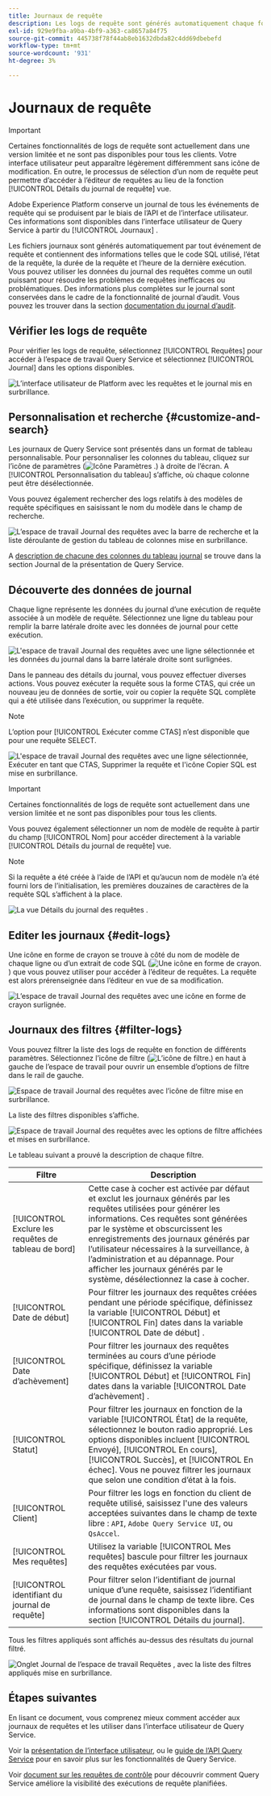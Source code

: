 ```yaml
---
title: Journaux de requête
description: Les logs de requête sont générés automatiquement chaque fois qu’une requête est exécutée et sont disponibles via l’interface utilisateur pour faciliter la résolution des problèmes. Ce document explique comment utiliser et parcourir la section Journaux de Query Service de l’interface utilisateur.
exl-id: 929e9fba-a9ba-4bf9-a363-ca8657a84f75
source-git-commit: 445738f78f44ab8eb1632dbda82c4dd69dbebefd
workflow-type: tm+mt
source-wordcount: '931'
ht-degree: 3%

---
```


# Journaux de requête

>[!IMPORTANT]
>
>Certaines fonctionnalités de logs de requête sont actuellement dans une version limitée et ne sont pas disponibles pour tous les clients. Votre interface utilisateur peut apparaître légèrement différemment sans icône de modification. En outre, le processus de sélection d’un nom de requête peut permettre d’accéder à l’éditeur de requêtes au lieu de la fonction [!UICONTROL Détails du journal de requête] vue.

Adobe Experience Platform conserve un journal de tous les événements de requête qui se produisent par le biais de l’API et de l’interface utilisateur. Ces informations sont disponibles dans l’interface utilisateur de Query Service à partir du [!UICONTROL Journaux] .

Les fichiers journaux sont générés automatiquement par tout événement de requête et contiennent des informations telles que le code SQL utilisé, l’état de la requête, la durée de la requête et l’heure de la dernière exécution. Vous pouvez utiliser les données du journal des requêtes comme un outil puissant pour résoudre les problèmes de requêtes inefficaces ou problématiques. Des informations plus complètes sur le journal sont conservées dans le cadre de la fonctionnalité de journal d’audit. Vous pouvez les trouver dans la section [documentation du journal d’audit](../../landing/governance-privacy-security/audit-logs/overview.md).

## Vérifier les logs de requête

Pour vérifier les logs de requête, sélectionnez [!UICONTROL Requêtes] pour accéder à l’espace de travail Query Service et sélectionnez [!UICONTROL Journal] dans les options disponibles.

![L’interface utilisateur de Platform avec les requêtes et le journal mis en surbrillance.](../images/ui/query-log/logs.png)

## Personnalisation et recherche {#customize-and-search}

Les journaux de Query Service sont présentés dans un format de tableau personnalisable. Pour personnaliser les colonnes du tableau, cliquez sur l’icône de paramètres (![Icône Paramètres .](../images/ui/query-log/settings-icon.png)) à droite de l’écran. A [!UICONTROL Personnalisation du tableau] s’affiche, où chaque colonne peut être désélectionnée.

Vous pouvez également rechercher des logs relatifs à des modèles de requête spécifiques en saisissant le nom du modèle dans le champ de recherche.

![L’espace de travail Journal des requêtes avec la barre de recherche et la liste déroulante de gestion du tableau de colonnes mise en surbrillance.](../images/ui/query-log/customize-logs.png)

A [description de chacune des colonnes du tableau journal](./overview.md#log) se trouve dans la section Journal de la présentation de Query Service.

## Découverte des données de journal

Chaque ligne représente les données du journal d’une exécution de requête associée à un modèle de requête. Sélectionnez une ligne du tableau pour remplir la barre latérale droite avec les données de journal pour cette exécution.

![L&#39;espace de travail Journal des requêtes avec une ligne sélectionnée et les données du journal dans la barre latérale droite sont surlignées.](../images/ui/query-log/log-details.png)

Dans le panneau des détails du journal, vous pouvez effectuer diverses actions. Vous pouvez exécuter la requête sous la forme CTAS, qui crée un nouveau jeu de données de sortie, voir ou copier la requête SQL complète qui a été utilisée dans l’exécution, ou supprimer la requête.

>[!NOTE]
>
>L’option pour [!UICONTROL Exécuter comme CTAS] n’est disponible que pour une requête SELECT.

![L&#39;espace de travail Journal des requêtes avec une ligne sélectionnée, Exécuter en tant que CTAS, Supprimer la requête et l&#39;icône Copier SQL est mise en surbrillance.](../images/ui/query-log/edit-output-dataset.png)

>[!IMPORTANT]
>
>Certaines fonctionnalités de logs de requête sont actuellement dans une version limitée et ne sont pas disponibles pour tous les clients.

Vous pouvez également sélectionner un nom de modèle de requête à partir du champ [!UICONTROL Nom] pour accéder directement à la variable [!UICONTROL Détails du journal de requête] vue.

>[!NOTE]
>
>Si la requête a été créée à l’aide de l’API et qu’aucun nom de modèle n’a été fourni lors de l’initialisation, les premières douzaines de caractères de la requête SQL s’affichent à la place.

![La vue Détails du journal des requêtes .](../images/ui/query-log/query-log-details.png)

## Editer les journaux {#edit-logs}

Une icône en forme de crayon se trouve à côté du nom de modèle de chaque ligne ou d’un extrait de code SQL (![Une icône en forme de crayon.](../images/ui/query-log/edit-icon.png)) que vous pouvez utiliser pour accéder à l’éditeur de requêtes. La requête est alors prérenseignée dans l’éditeur en vue de sa modification.

![L’espace de travail Journal des requêtes avec une icône en forme de crayon surlignée.](../images/ui/query-log/edit-query.png)

## Journaux des filtres {#filter-logs}

Vous pouvez filtrer la liste des logs de requête en fonction de différents paramètres. Sélectionnez l’icône de filtre (![L’icône de filtre.](../images/ui/query-log/filter-icon.png)) en haut à gauche de l’espace de travail pour ouvrir un ensemble d’options de filtre dans le rail de gauche.

![Espace de travail Journal des requêtes avec l’icône de filtre mise en surbrillance.](../images/ui/query-log/log-filter.png)

La liste des filtres disponibles s’affiche.

![Espace de travail Journal des requêtes avec les options de filtre affichées et mises en surbrillance.](../images/ui/query-log/log-filter-settings.png)

Le tableau suivant a prouvé la description de chaque filtre.

| Filtre | Description |
| ------ | ----------- |
| [!UICONTROL Exclure les requêtes de tableau de bord] | Cette case à cocher est activée par défaut et exclut les journaux générés par les requêtes utilisées pour générer les informations. Ces requêtes sont générées par le système et obscurcissent les enregistrements des journaux générés par l’utilisateur nécessaires à la surveillance, à l’administration et au dépannage. Pour afficher les journaux générés par le système, désélectionnez la case à cocher. |
| [!UICONTROL Date de début] | Pour filtrer les journaux des requêtes créées pendant une période spécifique, définissez la variable [!UICONTROL Début] et [!UICONTROL Fin] dates dans la variable [!UICONTROL Date de début] . |
| [!UICONTROL Date d’achèvement] | Pour filtrer les journaux des requêtes terminées au cours d’une période spécifique, définissez la variable [!UICONTROL Début] et [!UICONTROL Fin] dates dans la variable [!UICONTROL Date d’achèvement] . |
| [!UICONTROL Statut] | Pour filtrer les journaux en fonction de la variable [!UICONTROL État] de la requête, sélectionnez le bouton radio approprié. Les options disponibles incluent [!UICONTROL Envoyé], [!UICONTROL En cours], [!UICONTROL Succès], et [!UICONTROL En échec]. Vous ne pouvez filtrer les journaux que selon une condition d’état à la fois. |
| [!UICONTROL Client] | Pour filtrer les logs en fonction du client de requête utilisé, saisissez l&#39;une des valeurs acceptées suivantes dans le champ de texte libre : `API`, `Adobe Query Service UI`, ou `QsAccel`. |
| [!UICONTROL Mes requêtes] | Utilisez la variable [!UICONTROL Mes requêtes] bascule pour filtrer les journaux des requêtes exécutées par vous. |
| [!UICONTROL identifiant du journal de requête] | Pour filtrer selon l’identifiant de journal unique d’une requête, saisissez l’identifiant de journal dans le champ de texte libre. Ces informations sont disponibles dans la section [!UICONTROL Détails du journal]. |

Tous les filtres appliqués sont affichés au-dessus des résultats du journal filtré.

![Onglet Journal de l’espace de travail Requêtes , avec la liste des filtres appliqués mise en surbrillance.](../images/ui/query-log/applied-log-filters.png)

## Étapes suivantes

En lisant ce document, vous comprenez mieux comment accéder aux journaux de requêtes et les utiliser dans l’interface utilisateur de Query Service.

Voir la [présentation de l’interface utilisateur](./overview.md), ou le [guide de l’API Query Service](../api/getting-started.md) pour en savoir plus sur les fonctionnalités de Query Service.

Voir [document sur les requêtes de contrôle](./monitor-queries.md) pour découvrir comment Query Service améliore la visibilité des exécutions de requête planifiées.
